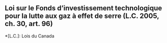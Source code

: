 ## Loi sur le Fonds d’investissement technologique pour la lutte aux gaz à effet de serre (L.C. 2005, ch. 30, art. 96)
  *[L.C.]: Lois du Canada
